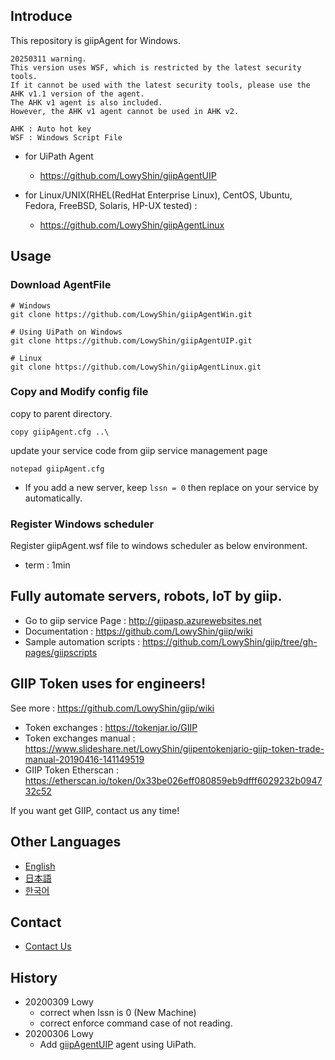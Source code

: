 ## Introduce

This repository is giipAgent for Windows.

```warn
20250311 warning.
This version uses WSF, which is restricted by the latest security tools.
If it cannot be used with the latest security tools, please use the AHK v1.1 version of the agent.
The AHK v1 agent is also included.
However, the AHK v1 agent cannot be used in AHK v2.

AHK : Auto hot key
WSF : Windows Script File
```

- for UiPath Agent
  - https://github.com/LowyShin/giipAgentUIP

- for Linux/UNIX(RHEL(RedHat Enterprise Linux), CentOS, Ubuntu, Fedora, FreeBSD, Solaris, HP-UX tested) :
  - https://github.com/LowyShin/giipAgentLinux

## Usage

### Download AgentFile

```shell
# Windows
git clone https://github.com/LowyShin/giipAgentWin.git

# Using UiPath on Windows
git clone https://github.com/LowyShin/giipAgentUIP.git

# Linux
git clone https://github.com/LowyShin/giipAgentLinux.git
```

### Copy and Modify config file

copy to parent directory.
```command
copy giipAgent.cfg ..\
```

update your service code from giip service management page
```command
notepad giipAgent.cfg
```

* If you add a new server, keep `lssn = 0` then replace on your service by automatically.

### Register Windows scheduler

Register giipAgent.wsf file to windows scheduler as below environment.

* term : 1min

## Fully automate servers, robots, IoT by giip.

* Go to giip service Page : http://giipasp.azurewebsites.net
* Documentation : https://github.com/LowyShin/giip/wiki
* Sample automation scripts : https://github.com/LowyShin/giip/tree/gh-pages/giipscripts

## GIIP Token uses for engineers!

See more : https://github.com/LowyShin/giip/wiki

* Token exchanges : https://tokenjar.io/GIIP
* Token exchanges manual : https://www.slideshare.net/LowyShin/giipentokenjario-giip-token-trade-manual-20190416-141149519
* GIIP Token Etherscan : https://etherscan.io/token/0x33be026eff080859eb9dfff6029232b094732c52

If you want get GIIP, contact us any time!

## Other Languages

* [English](https://github.com/LowyShin/giip/wiki)
* [日本語](https://github.com/LowyShin/giip-ja/wiki)
* [한국어](https://github.com/LowyShin/giip-ko/wiki)

## Contact

* [Contact Us](https://github.com/LowyShin/giip/wiki/Contact-Us)

## History

* 20200309 Lowy
  * correct when lssn is 0 (New Machine)
  * correct enforce command case of not reading.
* 20200306 Lowy
  * Add [giipAgentUIP](https://github.com/LowyShin/giipAgentUIP) agent using UiPath.
